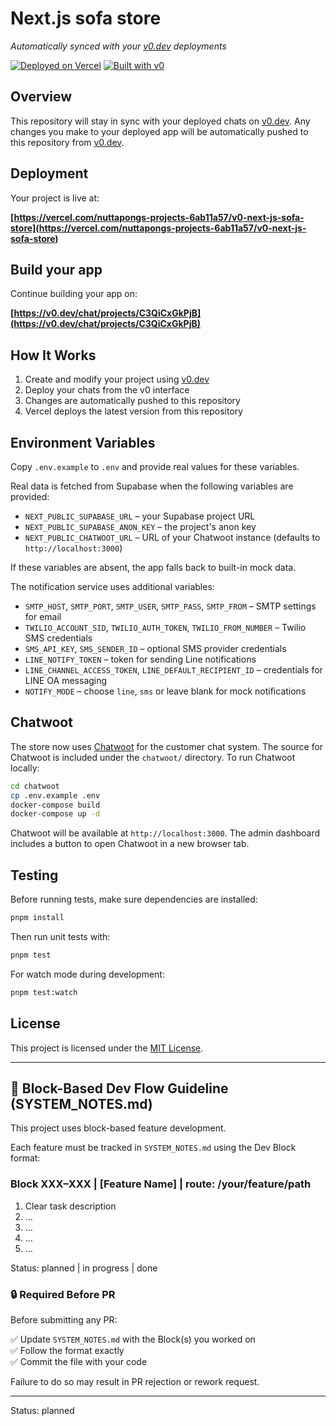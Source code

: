 # Next.js sofa store

*Automatically synced with your [v0.dev](https://v0.dev) deployments*

[![Deployed on Vercel](https://img.shields.io/badge/Deployed%20on-Vercel-black?style=for-the-badge&logo=vercel)](https://vercel.com/nuttapongs-projects-6ab11a57/v0-next-js-sofa-store)
[![Built with v0](https://img.shields.io/badge/Built%20with-v0.dev-black?style=for-the-badge)](https://v0.dev/chat/projects/C3QiCxGkPjB)

## Overview

This repository will stay in sync with your deployed chats on [v0.dev](https://v0.dev).
Any changes you make to your deployed app will be automatically pushed to this repository from [v0.dev](https://v0.dev).

## Deployment

Your project is live at:

**[https://vercel.com/nuttapongs-projects-6ab11a57/v0-next-js-sofa-store](https://vercel.com/nuttapongs-projects-6ab11a57/v0-next-js-sofa-store)**

## Build your app

Continue building your app on:

**[https://v0.dev/chat/projects/C3QiCxGkPjB](https://v0.dev/chat/projects/C3QiCxGkPjB)**

## How It Works

1. Create and modify your project using [v0.dev](https://v0.dev)
2. Deploy your chats from the v0 interface
3. Changes are automatically pushed to this repository
4. Vercel deploys the latest version from this repository

## Environment Variables

Copy `.env.example` to `.env` and provide real values for these variables.

Real data is fetched from Supabase when the following variables are provided:

- `NEXT_PUBLIC_SUPABASE_URL` – your Supabase project URL
- `NEXT_PUBLIC_SUPABASE_ANON_KEY` – the project's anon key
- `NEXT_PUBLIC_CHATWOOT_URL` – URL of your Chatwoot instance (defaults to `http://localhost:3000`)

If these variables are absent, the app falls back to built-in mock data.

The notification service uses additional variables:

- `SMTP_HOST`, `SMTP_PORT`, `SMTP_USER`, `SMTP_PASS`, `SMTP_FROM` – SMTP settings for email
- `TWILIO_ACCOUNT_SID`, `TWILIO_AUTH_TOKEN`, `TWILIO_FROM_NUMBER` – Twilio SMS credentials
- `SMS_API_KEY`, `SMS_SENDER_ID` – optional SMS provider credentials
- `LINE_NOTIFY_TOKEN` – token for sending Line notifications
- `LINE_CHANNEL_ACCESS_TOKEN`, `LINE_DEFAULT_RECIPIENT_ID` – credentials for LINE OA messaging
- `NOTIFY_MODE` – choose `line`, `sms` or leave blank for mock notifications

## Chatwoot

The store now uses [Chatwoot](https://www.chatwoot.com/) for the customer chat
system. The source for Chatwoot is included under the `chatwoot/` directory.
To run Chatwoot locally:

```bash
cd chatwoot
cp .env.example .env
docker-compose build
docker-compose up -d
```

Chatwoot will be available at `http://localhost:3000`. The admin dashboard
includes a button to open Chatwoot in a new browser tab.

## Testing

Before running tests, make sure dependencies are installed:

```bash
pnpm install
```

Then run unit tests with:

```bash
pnpm test
```

For watch mode during development:

```bash
pnpm test:watch
```

## License

This project is licensed under the [MIT License](LICENSE).

---

## 🧱 Block-Based Dev Flow Guideline (SYSTEM_NOTES.md)

This project uses block-based feature development.

Each feature must be tracked in `SYSTEM_NOTES.md` using the Dev Block format:

### Block XXX–XXX | [Feature Name] | route: /your/feature/path

1. Clear task description  
2. ...  
3. ...  
4. ...  
5. ...

Status: planned | in progress | done

### 🔒 Required Before PR

Before submitting any PR:

✅ Update `SYSTEM_NOTES.md` with the Block(s) you worked on  
✅ Follow the format exactly  
✅ Commit the file with your code

Failure to do so may result in PR rejection or rework request.

---

Status: planned
